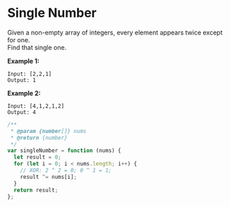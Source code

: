# Single Number

Given a non-empty array of integers, every element appears twice except for one.  
Find that single one.

**Example 1:**  
```
Input: [2,2,1]  
Output: 1
```

**Example 2:**  
```
Input: [4,1,2,1,2]  
Output: 4
```


```javascript
/**
 * @param {number[]} nums
 * @return {number}
 */
var singleNumber = function (nums) {
  let result = 0;
  for (let i = 0; i < nums.length; i++) {
    // XOR: 2 ^ 2 = 0; 0 ^ 1 = 1;
    result ^= nums[i];
  }
  return result;
};
```